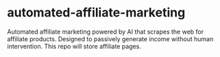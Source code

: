 # automated-affiliate-marketing
Automated affiliate marketing powered by AI that scrapes the web for affiliate products. Designed to passively generate income without human intervention. This repo will store affiliate pages.
